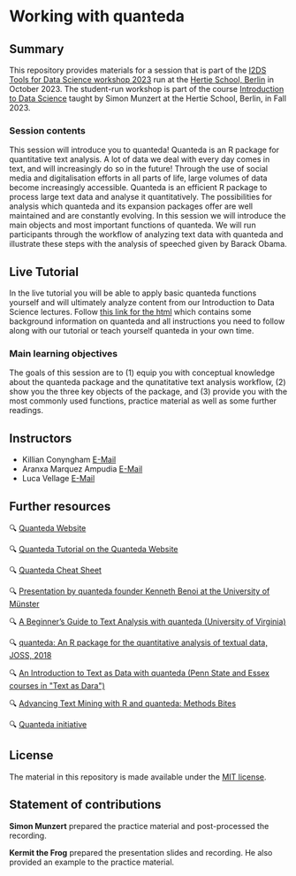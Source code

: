 # Working with quanteda 


## Summary

This repository provides materials for a session that is part of the [I2DS Tools for Data Science workshop 2023](https://github.com/intro-to-data-science-23-workshop) run at the [Hertie School, Berlin](https://www.hertie-school.org/en/) in October 2023. The student-run workshop is part of the course [Introduction to Data Science](https://github.com/intro-to-data-science-23) taught by Simon Munzert at the Hertie School, Berlin, in Fall 2023.

### Session contents

This session will introduce you to quanteda! Quanteda is an R package for quantitative text analysis. A lot of data we deal with every day comes in text, and will increasingly do so in the future! Through the use of social media and digitalisation efforts in all parts of life, large volumes of data become increasingly accessible. Quanteda is an efficient R package to process large text data and analyse it quantitatively. The possibilities for analysis which quanteda and its expansion packages offer are well maintained and are constantly evolving. In this session we will introduce the main objects and most important functions of quanteda. We will run participants through the workflow of analyzing text data with quanteda and illustrate these steps with the analysis of speeched given by Barack Obama. 


## Live Tutorial
In the live tutorial you will be able to apply basic quanteda functions yourself and will ultimately analyze content from our Introduction to Data Science lectures. 
Follow [this link for the html](https://cdn.githubraw.com/intro-to-data-science-23-workshop/06-textanalysis-Conyngham-Vellage-Marquez/main/Live_Tutorial.html) which contains some background information on quanteda and all instructions you need to follow along with our tutorial or teach yourself quanteda in your own time.

### Main learning objectives

The goals of this session are to (1) equip you with conceptual knowledge about the quanteda package and the qunatitative text analysis workflow, (2) show you the three key objects of the package, and (3) provide you with the most commonly used functions, practice material as well as some further readings.


## Instructors

- Killian Conyngham [E-Mail](killianconyngham@gmail.com)
- Aranxa Marquez Ampudia [E-Mail](231357@students.hertie-school.org)
- Luca Vellage [E-Mail](l.v.vellage@gmail.com)


## Further resources


🔍 [Quanteda Website](https://quanteda.io/)

🔍 [Quanteda Tutorial on the Quanteda Website](https://tutorials.quanteda.io/introduction/)

🔍 [Quanteda Cheat Sheet](https://muellerstefan.net/files/quanteda-cheatsheet.pdf)

🔍 [Presentation by quanteda founder Kenneth Benoi at the University of Münster](https://www.uni-muenster.de/imperia/md/content/ifpol/grasp/2019-06-27_muenster.pdf)

🔍 [A Beginner’s Guide to Text Analysis with quanteda (University of Virginia)](https://data.library.virginia.edu/a-beginners-guide-to-text-analysis-with-quanteda/)

🔍 [quanteda: An R package for the quantitative analysis of textual data, JOSS, 2018](https://joss.theoj.org/papers/10.21105/joss.00774)

🔍 [An Introduction to Text as Data with quanteda (Penn State and Essex courses in "Text as Dara")](https://burtmonroe.github.io/TextAsDataCourse/Tutorials/TADA-IntroToQuanteda.nb.html)

🔍 [Advancing Text Mining with R and quanteda: Methods Bites](https://www.mzes.uni-mannheim.de/socialsciencedatalab/article/advancing-text-mining/)

🔍 [Quanteda initiative](https://quanteda.org/)


## License

The material in this repository is made available under the [MIT license](http://opensource.org/licenses/mit-license.php). 

## Statement of contributions

**Simon Munzert** prepared the practice material and post-processed the recording.

**Kermit the Frog** prepared the presentation slides and recording. He also provided an example to the practice material.
